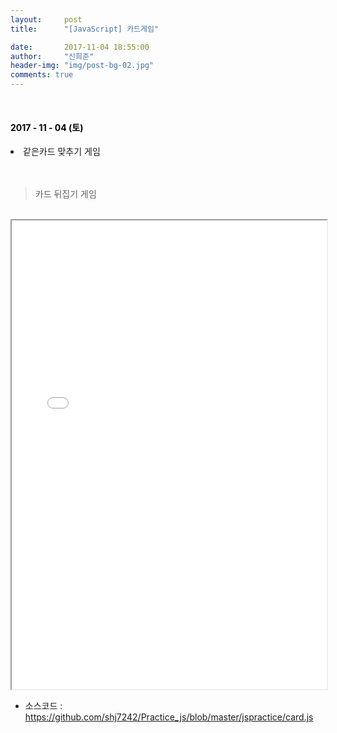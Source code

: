 ```yaml
---
layout:     post
title:      "[JavaScript] 카드게임"

date:       2017-11-04 18:55:00
author:     "신희준"
header-img: "img/post-bg-02.jpg"
comments: true
---
```


<meta name="description" content="카드 뒤집기 게임, javascript, javascript 객체, javascript프로토타입, javascript생성자,javascript함수,javascript생성자함수
">
<br>
<H4 style ="font-weight:bold; color:black;"> </H4>

<H4 style ="font-weight:bold; color : black">2017 - 11 - 04 (토)</H4>
<li>같은카드 맞추기 게임</li>

<br>
<br>

>카드 뒤집기 게임

<br>


<iframe src="/htmlpractice/card.html" style ="width : 100%; height : 750px;">
</iframe>
<br>

* 소스코드 : <a href='https://github.com/shj7242/Practice_js/blob/master/jspractice/card.js'>https://github.com/shj7242/Practice_js/blob/master/jspractice/card.js</a>
